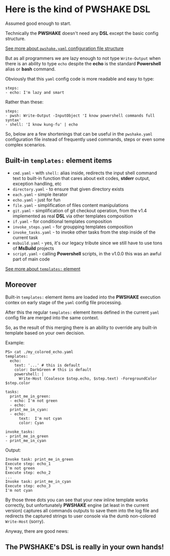 # Here is the kind of **PWSHAKE** DSL
Assumed good enough to start.

Technically the **PWSHAKE** doesn't need any **DSL** except the basic config structure.

[See more about `pwshake.yaml` configuration file structure](../../doc/config.md)

But as all programmers we are lazy enough to not type `Write-Output` when there is an ability to type `echo` despite the **echo** is the standard **Powershell** alias or **bash** command.

Obviously that this `yaml` config code is more readable and easy to type:
```
steps:
- echo: I'm lazy and smart
```

Rather than these:
```
steps:
- pwsh: Write-Output -InputObject 'I know powershell commands full syntax'
- shell: 'I know kung-fu' | echo
```

So, below are a few shortenings that can be useful in the `pwshake.yaml` configuration file instead of frequently used commands, steps or even some complex scenarios.

## **Built-in** `templates:` **element items**

* `cmd.yaml` - with `shell:` alias inside, redirects the input shell command text to built-in function that cares about exit codes, **stderr** output, exception handling, etc
* `directory.yaml` - to ensure that given directory exists
* `each.yaml` - simple iterator
* `echo.yaml` - just for fun
* `file.yaml` - simplification of files content manipulations
* `git.yaml` - simplification of git checkout operation, from the v1.4 implemented as real **DSL** via other templates composition
* `if.yaml` - for conditional templates composition
* `invoke_steps.yaml` - for groupping templates composition
* `invoke_tasks.yaml` - to invoke other tasks from the step inside of the current task
* `msbuild.yaml` - yes, it's our legacy tribute since we still have to use tons of **MsBuild** projects
* `script.yaml` - calling **Powershell** scripts, in the v1.0.0 this was an awful part of main code

[See more about `templates:` element](../../doc/templates.md) 

## **Moreover**
Built-in `templates:` element items are loaded into the **PWSHAKE** execution contex on early stage of the `yaml` config file processing.

After this the regular `templates:` element items defined in the current `yaml` config file are merged into the same context.

So, as the result of this merging there is an ability to override any built-in template based on your own decision.

Example:
```
PS> cat ./my_colored_echo.yaml
templates:
  echo:
    text: '...' # this is default
    color: DarkGreen # this is default
    powershell: |
      Write-Host (Coalesce $step.echo, $step.text) -ForegroundColor $step.color

tasks:
  print_me_in_green:
  - echo: I'm not green
  - echo:
  print_me_in_cyan:
  - echo:
      text:  I'm not cyan
      color: Cyan

invoke_tasks:
- print_me_in_green
- print_me_in_cyan
```
Output:
```
Invoke task: print_me_in_green
Execute step: echo_1
I'm not green
Execute step: echo_2
...
Invoke task: print_me_in_cyan
Execute step: echo_3
I'm not cyan
```
By those three dots you can see that your new inline template works correctly, but unfortunately **PWSHAKE** engine (at least in the current version) captures all commands outputs to save them into the log file and redirects the captured strings to user console via the dumb non-colored `Write-Host` (sorry).

Anyway, there are good news:
## The **PWSHAKE**'s **DSL** is really in your own hands!
